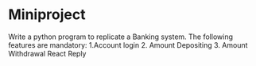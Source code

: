 # Miniproject
Write a python program to replicate a Banking system. The following features are mandatory: 1.Account login 2. Amount Depositing 3. Amount Withdrawal  React  Reply
